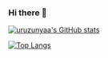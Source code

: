 ### Hi there 👋

[![uruzunyaa's GitHub stats](https://github-readme-stats.vercel.app/api?username=uruzunyaa&theme=vue-dark&show_icons=true)](https://github.com/uruzunyaa/github-readme-stats)

[![Top Langs](https://github-readme-stats.vercel.app/api/top-langs/?username=uruzunyaa&theme=vue-dark&show_icons=true&layout=compact)](https://github.com/uruzunyaa/github-readme-stats)

